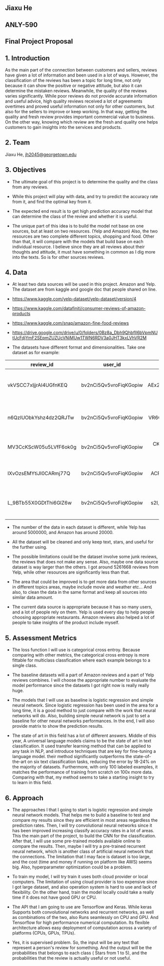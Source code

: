 ## Jiaxu He
## ANLY-590
## Final Project Proposal


## 1. Introduction

As the main part of the connection between customers and sellers, reviews have given a lot of information and been used in a lot of ways. However, the classification of the reviews has been a topic for long time, not only because it can show the positive or negative attitude, but also it can determine the mistaken reviews. Meanwhile, the quality of the reviews varies significantly. While poor reviews do not provide accurate information and useful advice, high quality reviews received a lot of agreements overtimes and proved useful information not only for other customers, but also for the sellers to improve or keep working. In that way, getting the quality and fresh review provides important commercial value to business. On the other way, knowing which review are the fresh and quality one helps customers to gain insights into the services and products.


## 2. Team

Jiaxu He,   jh2045@georgetown.edu


## 3. Objectives

* The ultimate goal of this project is to determine the quality and the class from any reviews. 
* While this project will play with data, and try to predict the accuracy rate from it, and find the optimal key from it.


* The expected end result is to get high prediction accuracy model that can determine the class of the review and whether it is useful.


* The unique part of this idea is to build the model not base on one sources, but at least on two resources. (Yelp and Amazon) Also, the two resources are two complete different topics, shopping and food. Other than that, it will compare with the models that build base on each individual resource. I believe since they are all reviews about their thoughts and attitude, it must have something in common as I dig more into the texts. So is for other sources reviews.


## 4. Data

* At least two data sources will be used in this project. Amazon and Yelp. The dataset are from kaggle and google doc that people shared on line.
* https://www.kaggle.com/yelp-dataset/yelp-dataset/version/4
* https://www.kaggle.com/datafiniti/consumer-reviews-of-amazon-products
* https://www.kaggle.com/snap/amazon-fine-food-reviews
* https://drive.google.com/drive/u/0/folders/0Bz8a_Dbh9Qhbfll6bVpmNUtUcFdjYmF2SEpmZUZUcVNiMUw1TWN6RDV3a0JHT3kxLVhVR2M


* The datasets have different format and dimensionalities. Take one dataset as for example:

| review_id   |    user_id      |business_id | stars | date | text | useful| funny | cool |
|----------|:-------------:|:------:|:------:|:------:|:------:|:------:|:------:|------:|
|  vkVSCC7xljjrAI4UGfnKEQ | bv2nCi5Qv5vroFiqKGopiw | AEx2SYEUJmTxVVB18LlCwA |  5 | 2016-05-28 | Super simple place but amazing nonetheless. It...| 0   |   0  |   0 |
|  n6QzIUObkYshz4dz2QRJTw | bv2nCi5Qv5vroFiqKGopiw | VR6GpWIda3SfvPC-lg9H3w |  5 | 2016-05-28 | Small unassuming place that changes their menu...   |   0   |   0   |  0 |
|  MV3CcKScW05u5LVfF6ok0g | bv2nCi5Qv5vroFiqKGopiw | CKC0-MOWMqoeWf6s-szl8g |  5 | 2016-05-28 | Lester's is located in a beautiful neighborhoo...  |   0    |  0  |   0 |
|  IXvOzsEMYtiJI0CARmj77Q | bv2nCi5Qv5vroFiqKGopiw | ACFtxLv8pGrrxMm6EgjreA |  4 | 2016-05-28 | Love coming here. Yes the place always needs t... | 0    |  0  |   0 |
|  L_9BTb55X0GDtThi6GlZ6w | bv2nCi5Qv5vroFiqKGopiw | s2I_Ni76bjJNK9yG60iD-Q |  4 | 2016-05-28 | Had their chocolate almond croissant and it wa... |0   |   0  |   0 |

* The number of the data in each dataset is different, while Yelp has around 5000000, and Amazon has around 20000.


* All the dataset will be cleaned and only keep text, stars, and useful for the further using.


* The possible limitations could be the dataset involve some junk reviews, the reviews that does not make any sense. Also, maybe one data source dataset is way larger than the others. I got around 5261668 reviews from Yelp, while other resources are significantly less than that. 


* The area that could be improved is to get more data from other sources in different topics areas, maybe include movie and weather etc... And also, to clean the data in the same format and keep all sources into similar data amount.


* The current data source is appropriate because it has so many users, and a lot of people rely on them. Yelp is used every day to help people choosing appropriate restaurants. Amazon reviews also helped a lot of people to take insights of the product include myself.


## 5. Assessment Metrics

* The loss function I will use is categorical cross entroy. Because comparing with other metrics, the categorical cross entropy is more fittable for multiclass classfication where each example belongs to a single class.


* The baseline datasets will a part of Amazon reviews and a part of Yelp reviews combines. I will choose the appropriate number to evaluate the model performance since the datasets I got right now is really really huge. 


* The models that I will use as baseline is logistic regression and simple neural network. Since logistic regression has been used in the area for a long time, it is a good method to just compare with the work that neural networks will do. Also, building simple neural network is just to set a baseline for other neural networks performances. In the end, I will also provide matrix to show the prediction results.


* The state of art in this field has a lot of different answers. Middle of this year, A universal language models claims to be the state of art in text classification. It used transfer learning method that can be applied to any task in NLP, and introduce techniques that are key for fine-tuning a language model. their method significantly outperforms the state-of-the-art on six text classification tasks, reducing the error by 18-24% on the majority of datasets. Furthermore, with only 100 labeled examples, it matches the performance of training from scratch on 100x more data. Comparing with that, my method seems to take a starting insight to try to learn in this field. 


## 6. Approach

* The approaches I that I going to start is logistic regression and simple neural network models. That helps me to build a baseline to test and compare my results since they are efficient in most areas regardless the prediction rates. Then, I will try convolutional neural networks since it has been improved increasing classify accuracy rates in a lot of areas. This the main part of the project, to build the CNN for the classification. After that, I will use some pre-trained models available online to compare the results. Then, maybe I will try a pre-trained recurrent neural network, which is another class of artificial neural network that the connections. The limitation that I may face is dataset is too large, and the cost (time and money if running on platform like AWS) seems big. Also, hyperparameter optimization could be a problem. 


* To train my model, I will try train it uses both cloud provider or local computers. The limitation of using cloud provider is too expensive since I got large dataset, and also operation system is hard to use and lack of flexibility. On the other hand, train the model locally could take a really time if it does not have good GPU or CPU.


* The API that I am going to use are Tensorflow and Keras. While keras Supports both convolutional networks and recurrent networks, as well as combinations of the two, also Runs seamlessly on CPU and GPU. And Tensorflow for high performance numerical computation. Its flexible architecture allows easy deployment of computation across a variety of platforms (CPUs, GPUs, TPUs).


* Yes, it is supervised problem. So, the input will be any text that represent a person's review for something. And the output will be the probabilities that belongs to each class ( Stars from 1 to 5), and the probabilities that the review is actually useful or not useful.
